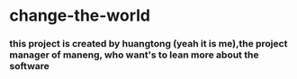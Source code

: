 # change-the-world
### this project is created by huangtong (yeah it is me),the project manager of maneng, who want's to lean more about the software
